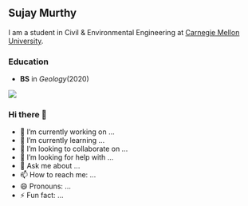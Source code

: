 ## Sujay Murthy

I am a student in Civil & Environmental Engineering at [Carnegie Mellon University](https://www.cmu.edu/cee/).

### Education

* **BS** in _Geology_(2020)

![](https://img-cdn.tnwcdn.com/image?url=https%3A%2F%2Fpbs.twimg.com%2Fprofile_images%2F1179819834307039238%2FmhflsVfY.jpg&signature=dd78cbe42755f4e2a5e211b89f7c5084)
### Hi there 👋

- 🔭 I’m currently working on ...
- 🌱 I’m currently learning ...
- 👯 I’m looking to collaborate on ...
- 🤔 I’m looking for help with ...
- 💬 Ask me about ...
- 📫 How to reach me: ...
- 😄 Pronouns: ...
- ⚡ Fun fact: ...

<!--
**sujaymurty/sujaymurty** is a ✨ _special_ ✨ repository because its `README.md` (this file) appears on your GitHub profile.

Here are some ideas to get you started:

- 🔭 I’m currently working on ...
- 🌱 I’m currently learning ...
- 👯 I’m looking to collaborate on ...
- 🤔 I’m looking for help with ...
- 💬 Ask me about ...
- 📫 How to reach me: ...
- 😄 Pronouns: ...
- ⚡ Fun fact: ...
-->
